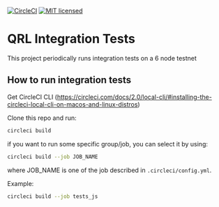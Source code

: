 [![CircleCI](https://circleci.com/gh/theQRL/integration_tests.svg?style=svg)](https://circleci.com/gh/theQRL/integration_tests)
[![MIT licensed](https://img.shields.io/badge/license-MIT-blue.svg)](https://raw.githubusercontent.com/theQRL/qrllib/master/LICENSE)

# QRL Integration Tests

This project periodically runs integration tests on a 6 node testnet

## How to run integration tests

Get CircleCI CLI (https://circleci.com/docs/2.0/local-cli/#installing-the-circleci-local-cli-on-macos-and-linux-distros)

Clone this repo and run:

```bash
circleci build
```

if you want to run some specific group/job, you can select it by using:
```bash
circleci build --job JOB_NAME
```

where JOB_NAME is one of the job described in `.circleci/config.yml`.

Example:
```bash
circleci build --job tests_js
```
